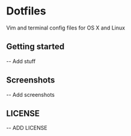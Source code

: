 # Dotfiles

Vim and terminal config files for OS X and Linux


## Getting started

-- Add stuff

## Screenshots

-- Add screenshots

## LICENSE

-- ADD LICENSE

